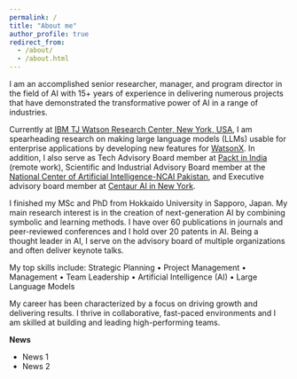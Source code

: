 ```yaml
---
permalink: /
title: "About me"
author_profile: true
redirect_from: 
  - /about/
  - /about.html
---
```


<p>I am an accomplished senior researcher, manager, and program director in the field of AI with 15+ years of experience in delivering numerous projects that have demonstrated the transformative power of AI in a range of industries.</p> 

<p>Currently at <a href="http://www.ibm.com/">IBM TJ Watson Research Center, New York, USA</a>, I am spearheading research on making large language models (LLMs) usable for enterprise applications by developing new features for <a href="https://watsonx.ai/">WatsonX</a>. In addition, I also serve as Tech Advisory Board member at <a href="https://www.packtpub.com/">Packt in India</a> (remote work), Scientific and Industrial Advisory Board member at the <a href="https://ncai.pk/">National Center of Artificial Intelligence-NCAI Pakistan</a>, and Executive advisory board member at <a href="https://centaur.ai/">Centaur AI in New York</a>.</p>
 
<p>I finished my MSc and PhD from Hokkaido University in Sapporo, Japan. My main research interest is in the creation of next-generation AI by combining symbolic and learning methods.
I have over 60 publications in journals and peer-reviewed conferences and I hold over 20 patents in AI. Being a thought leader in AI, I serve on the advisory board of multiple organizations and often deliver keynote talks.</p>

<p>My top skills include: Strategic Planning • Project Management • Management • Team Leadership • Artificial Intelligence (AI) • Large Language Models </p>

<p>My career has been characterized by a focus on driving growth and delivering results. I thrive in collaborative, fast-paced environments and I am skilled at building and leading high-performing teams.</p>

**News**

* News 1
* News 2